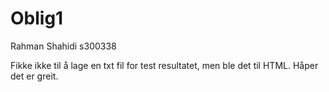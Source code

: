 # Oblig1

Rahman Shahidi s300338

Fikke ikke til å lage en txt fil for test resultatet, men ble det til HTML. Håper det er greit.

